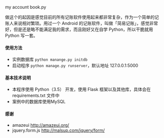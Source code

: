 my account book.py


做这个的起因是感觉目前的所有记账软件使用起来都非常复杂，作为一个简单的记账人来说相对繁琐。用过一个 Android 的记账软件，叫做「简易记账」，感觉非常好，但是还是略不能满足我的需求，而且刚好又在自学 Python，所以干脆就用 Python 写一套。

#### 使用方法

 - 实例数据库 `python manange.py initdb`
 - 启动程序 `python manage.py runserver`，默认地址 127.0.0.1:5000

#### 基本技术说明

 - 本程序使用 Python（3.5） 开发，使用 Flask 框架以及其他库，具体会在 requirements.txt 文件中
 - 案例中的数据库使用MySQL

#### 感谢

 - amazeui http://amazeui.org/
 - jquery.form.js http://malsup.com/jquery/form/